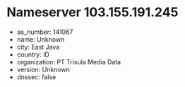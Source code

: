 # Nameserver 103.155.191.245

* as_number: 141067
* name: Unknown
* city: East Java
* country: ID
* organization: PT Trisula Media Data
* version: Unknown
* dnssec: false
